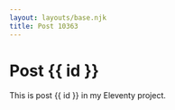 ```yaml
---
layout: layouts/base.njk
title: Post 10363
---
```


# Post {{ id }}

This is post {{ id }} in my Eleventy project.
